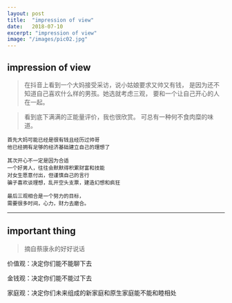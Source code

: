 ```yaml
---
layout: post
title:  "impression of view"
date:   2018-07-10
excerpt: "impression of view"
image: "/images/pic02.jpg"
---
```


## impression of view


> 在抖音上看到一个大妈接受采访，说小姑娘要求又帅又有钱，
是因为还不知道自己喜欢什么样的男孩。她选就考虑三观，
要和一个让自己开心的人在一起。

> 看到底下满满的正能量评价，我也很欣赏。
可总有一种何不食肉糜的味道。

```
首先大妈可能已经是很有钱且经历过帅哥
他已经拥有足够的经济基础建立自己的理想了

其次开心不一定是因为合适
一个好男人，往往会默默得积累财富和技能
对女生愿意付出，但谨慎自己的言行
骗子喜欢谈理想，乱开空头支票，建造幻想和疯狂

最后三观相合是一个努力的目标，
需要很多时间，心力，财力去磨合。
```

---


## important thing 

> 摘自蔡康永的好好说话

价值观：决定你们能不能聊下去

金钱观：决定你们能不能过下去

家庭观：决定你们未来组成的新家庭和原生家庭能不能和睦相处
